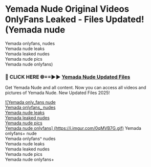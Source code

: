 # Yemada Nude Original Videos 0nlyFans Leaked - Files Updated! (Yemada nude<br>

Yemada onlyfans, nudes<br>
Yemada nude leaks<br>
Yemada leaked nudes<br>
Yemada nude pics<br>
Yemada nude onlyfans)

<h3>🔴 CLICK HERE 🌐==►► <a href="https://tinyurl.com/leaks-videos" rel="nofollow">Yemada Nude Updated Files</a></h3>

Get Yemada Nude and all content. Now you can access all videos and pictures of Yemada Nude. New Updated Files 2025!

[![Yemada only_fans nude<br>
Yemada onlyfans_ nudes<br>
Yemada nude leaks<br>
Yemada leaked nudes<br>
Yemada nude pics<br>
Yemada nude onlyfans]
(https://i.imgur.com/0qMVB7G.gif)](https://tinyurl.com/leaks-videos)
Yemada onlyfans+ nude<br>
Yemada onlyfans^ nudes<br>
Yemada nude leaks<br>
Yemada leaked nudes<br>
Yemada nude pics<br>
Yemada nude onlyfans+